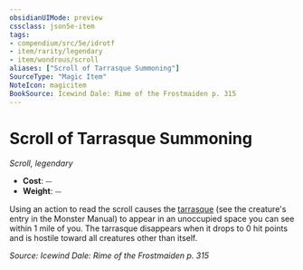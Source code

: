 ```yaml
---
obsidianUIMode: preview
cssclass: json5e-item
tags:
- compendium/src/5e/idrotf
- item/rarity/legendary
- item/wondrous/scroll
aliases: ["Scroll of Tarrasque Summoning"]
SourceType: "Magic Item"
NoteIcon: magicitem
BookSource: Icewind Dale: Rime of the Frostmaiden p. 315
---
```

# Scroll of Tarrasque Summoning
*Scroll, legendary*  

- **Cost**: ⏤
- **Weight**: ⏤

Using an action to read the scroll causes the [tarrasque](/2-Mechanics/CLI/bestiary/monstrosity/tarrasque.md) (see the creature's entry in the Monster Manual) to appear in an unoccupied space you can see within 1 mile of you. The tarrasque disappears when it drops to 0 hit points and is hostile toward all creatures other than itself.

*Source: Icewind Dale: Rime of the Frostmaiden p. 315*